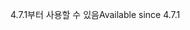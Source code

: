 <span data-ttu-id="28efd-101">4.7.1부터 사용할 수 있음</span><span class="sxs-lookup"><span data-stu-id="28efd-101">Available since 4.7.1</span></span>